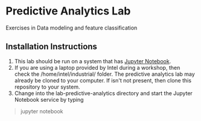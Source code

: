 # Predictive Analytics Lab
Exercises in Data modeling and feature classification

## Installation Instructions

1. This lab should be run on a system that has [Jupyter Notebook](http://jupyter.org).
2. If you are using a laptop provided by Intel during a workshop, then check the /home/intel/industrial/ folder. The predictive analytics lab may already be cloned to your computer. If isn't not present, then clone this repository to your system.
3. Change into the lab-predictive-analytics directory and start the Jupyter Notebook service by typing
> jupyter notebook
